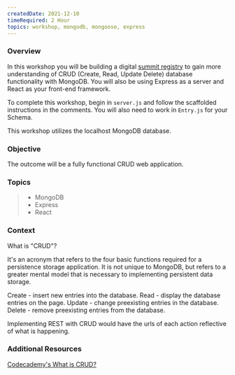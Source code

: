 ```yaml
---
createdDate: 2021-12-10
timeRequired: 2 Hour
topics: workshop, mongodb, mongoose, express
---
```


### Overview

In this workshop you will be building a digital [summit registry](https://en.wikipedia.org/wiki/Summit_register) to gain more understanding of CRUD (Create, Read, Update Delete) database functionality with MongoDB. You will also be using Express as a server and React as your front-end framework.

To complete this workshop, begin in `server.js` and follow the scaffolded instructions in the comments. You will also need to work in `Entry.js` for your Schema.

This workshop utilizes the localhost MongoDB database.

### Objective

The outcome will be a fully functional CRUD web application.

### Topics

> - MongoDB
> - Express
> - React

### Context

What is "CRUD"?

It's an acronym that refers to the four basic functions required for a persistence storage application. It is not unique to MongoDB, but refers to a greater mental model that is necessary to implementing persistent data storage.

Create - insert new entries into the database.
Read - display the database entries on the page.
Update - change preexisting entries in the database.
Delete - remove preexisting entries from the database.

Implementing REST with CRUD would have the urls of each action reflective of what is happening.

### Additional Resources

[Codecademy's What is CRUD?](https://www.codecademy.com/article/what-is-crud)
